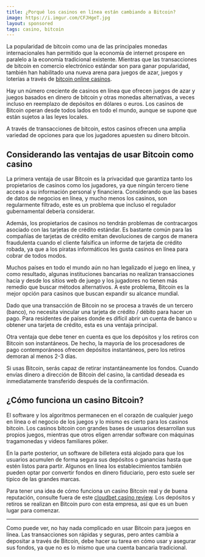 ```yaml
---
title: ¿Porqué los casinos en línea están cambiando a Bitcoin?
image: https://i.imgur.com/CFJHgeT.jpg
layout: sponsored
tags: casino, bitcoin
---
```


La popularidad de bitcoin como una de las principales monedas internacionales han permitido que la economía de internet prospere en paralelo a la economía tradicional existente. Mientras que las transacciones de bitcoin en comercio electrónico estándar son para ganar popularidad, también han habilitado una nueva arena para juegos de azar, juegos y loterías a través de [bitcoin online casinos](https://www.gamblingpedia.org/bitcoin-online-casinos/).

Hay un número creciente de casinos en línea que ofrecen juegos de azar y juegos basados en dinero de bitcoin y otras monedas alternativas, a veces incluso en reemplazo de depósitos en dólares o euros. Los casinos de Bitcoin operan desde todos lados en todo el mundo, aunque se supone que están sujetos a las leyes locales.

A través de transacciones de bitcoin, estos casinos ofrecen una amplia variedad de opciones para que los jugadores apuesten su dinero bitcoin.

<h2> Considerando las ventajas de usar Bitcoin como casino </h2>

La primera ventaja de usar Bitcoin es la privacidad que garantiza tanto los propietarios de casinos como los jugadores, ya que ningún tercero tiene acceso a su información personal y financiera. Considerando que las bases de datos de negocios en línea, y mucho menos los casinos, son regularmente filtrado, este es un problema que incluso el regulador gubernamental debería considerar.

Además, los propietarios de casinos no tendrán problemas de contracargos asociado con las tarjetas de crédito estándar. Es bastante común para las compañías de tarjetas de crédito emitan devoluciones de cargos de manera fraudulenta cuando el cliente falsifica un informe de tarjeta de crédito robada, ya que a los piratas informáticos les gusta casinos en línea para cobrar de todos modos.

Muchos países en todo el mundo aún no han legalizado el juego en línea, y como resultado, algunas instituciones bancarias no realizan transacciones hacia y desde los sitios web de juego y los jugadores no tienen más remedio que buscar métodos alternativos. A este problema, Bitcoin es la mejor opción para casinos que buscan expandir su alcance mundial.

Dado que una transacción de Bitcoin no se procesa a través de un tercero (banco), no necesita vincular una tarjeta de crédito / débito para hacer un pago. Para residentes de países donde es difícil abrir un cuenta de banco u obtener una tarjeta de crédito, esta es una ventaja principal.

Otra ventaja que debe tener en cuenta es que los depósitos y los retiros con Bitcoin son instantáneos. De hecho, la mayoría de los procesadores de pago contemporáneos ofrecen depósitos instantáneos, pero los retiros demoran al menos 2-3 días. 

Si usas Bitcoin, serás capaz de retirar instantáneamente los fondos. Cuando envías dinero a dirección de Bitcoin del casino, la cantidad deseada es inmediatamente transferido después de la confirmación.

<h2> ¿Cómo funciona un casino Bitcoin? </h2>

El software y los algoritmos permanecen en el corazón de cualquier juego en línea o el negocio de los juegos y lo mismo es cierto para los casinos bitcoin. Los casinos bitcoin con grandes bases de usuarios desarrollan sus propios juegos, mientras que otros eligen arrendar software con máquinas tragamonedas y videos familiares póker.

En la parte posterior, un software de billetera está alojado para que los usuarios acumulen de forma segura sus depósitos o ganancias hasta que estén listos para partir. Algunos en línea los establecimientos también pueden optar por convertir fondos en dinero fiduciario, pero esto suele ser típico de las grandes marcas.

Para tener una idea de cómo funciona un casino Bitcoin real y de buena reputación, consulte fuera de este [cloudbet casino review](https://www.gamblingpedia.org/cloudbet-casino-review/). Los depósitos y retiros se realizan en Bitcoin puro con esta empresa, así que es un buen lugar para comenzar.

---
Como puede ver, no hay nada complicado en usar Bitcoin para juegos en línea. Las transacciones son rápidas y seguras, pero antes cambia a depositar a través de Bitcoin, debe hacer su tarea en cómo usar y asegurar sus fondos, ya que no es lo mismo que una cuenta bancaria tradicional. 
